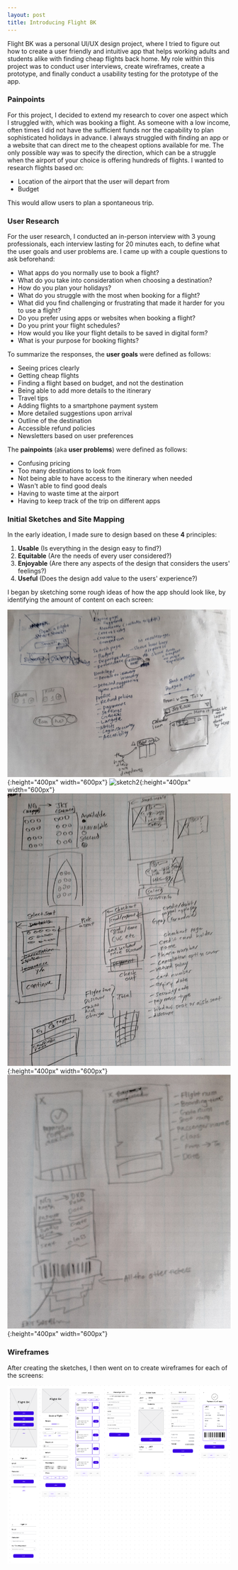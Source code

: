 ```yaml
---
layout: post
title: Introducing Flight BK
---
```


<div class="message">Flight BK was a personal UI/UX design project, where I tried to figure out how to create a user friendly and intuitive app that helps working adults and 
students alike with finding cheap flights back home. 
My role within this project was to conduct user interviews, create wireframes, create a prototype, and finally conduct a usability testing for the prototype of the app.</div>

### Painpoints

For this project, I decided to extend my research to cover one aspect which I struggled with, which was booking a flight. As someone with a low income, often times I did not have the sufficient funds nor the capability to plan sophisticated holidays in advance. I always struggled with finding an app or a website that can direct me to the cheapest options available for me. The only possible way was to specify the direction, which can be a struggle when the airport of your choice is offering hundreds of flights. I wanted to research flights based on: 

* Location of the airport that the user will depart from
* Budget

This would allow users to plan a spontaneous trip. 

### User Research

For the user research, I conducted an in-person interview with 3 young professionals, each interview lasting for 20 minutes each, to define what the user goals and user problems are. I came up with a couple questions to ask beforehand:

* What apps do you normally use to book a flight?
* What do you take into consideration when choosing a destination?
* How do you plan your holidays?
* What do you struggle with the most when booking for a flight?
* What did you find challenging or frustrating that made it harder for you to use a flight?
* Do you prefer using apps or websites when booking a flight?
* Do you print your flight schedules?
* How would you like your flight details to be saved in digital form?
* What is your purpose for booking flights?

To summarize the responses, the **user goals** were defined as follows:

* Seeing prices clearly
* Getting cheap flights
* Finding a flight based on budget, and not the destination
* Being able to add more details to the itinerary 
* Travel tips
* Adding flights to a smartphone payment system
* More detailed suggestions upon arrival
* Outline of the destination
* Accessible refund policies 
* Newsletters based on user preferences

The **painpoints** (aka **user problems**) were defined as follows:

* Confusing pricing
* Too many destinations to look from
* Not being able to have access to the itinerary when needed
* Wasn't able to find good deals 
* Having to waste time at the airport
* Having to keep track of the trip on different apps

### Initial Sketches and Site Mapping

In the early ideation, I made sure to design based on these **4** principles:

1. **Usable** (Is everything in the design easy to find?)
2. **Equitable** (Are the needs of every user considered?)
3. **Enjoyable** (Are there any aspects of the design that considers the users' feelings?)
4. **Useful** (Does the design add value to the users' experience?)

I began by sketching some rough ideas of how the app should look like, by identifying the amount of content on each screen:

![sketch1](/assets/20220902_151038.jpg "Search page"){:height="400px" width="600px"}
![sketch2](/assets/20220902_151121.jpg "very first sketches"){:height="400px" width="600px"}
![sketch3](/assets/20220902_152144.jpg "Checkout page and seats page"){:height="400px" width="600px"}
![sketch4](/assets/20220902_152531.jpg "Itinerary page"){:height="400px" width="600px"}

### Wireframes

After creating the sketches, I then went on to create wireframes for each of the screens:

![screenshot101](/assets/Screenshot%20(101).png "Wireframes made in figma") 
